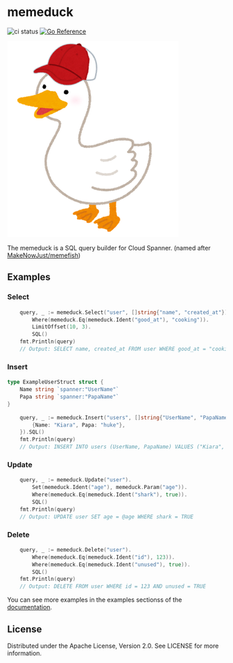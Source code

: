 # memeduck
![ci status](https://github.com/genkami/memeduck/workflows/Test/badge.svg)
[![Go Reference](https://pkg.go.dev/badge/github.com/genkami/memeduck.svg)](https://pkg.go.dev/github.com/genkami/memeduck)

![duck](./doc/img/memeduck.png)

The memeduck is a SQL query builder for Cloud Spanner. (named after [MakeNowJust/memefish](https://github.com/MakeNowJust/memefish))

## Examples
### Select
```go
	query, _ := memeduck.Select("user", []string{"name", "created_at"}).
		Where(memeduck.Eq(memeduck.Ident("good_at"), "cooking")).
		LimitOffset(10, 3).
		SQL()
	fmt.Println(query)
	// Output: SELECT name, created_at FROM user WHERE good_at = "cooking" LIMIT 10 OFFSET 3
```

### Insert
```go
type ExampleUserStruct struct {
	Name string `spanner:"UserName"`
	Papa string `spanner:"PapaName"`
}
```

```go
	query, _ := memeduck.Insert("users", []string{"UserName", "PapaName"}).Values([]ExampleUserStruct{
		{Name: "Kiara", Papa: "huke"},
	}).SQL()
	fmt.Println(query)
	// Output: INSERT INTO users (UserName, PapaName) VALUES ("Kiara", "huke")
```

### Update
```go
	query, _ := memeduck.Update("user").
		Set(memeduck.Ident("age"), memeduck.Param("age")).
		Where(memeduck.Eq(memeduck.Ident("shark"), true)).
		SQL()
	fmt.Println(query)
	// Output: UPDATE user SET age = @age WHERE shark = TRUE
```

### Delete
```go
	query, _ := memeduck.Delete("user").
		Where(memeduck.Eq(memeduck.Ident("id"), 123)).
		Where(memeduck.Eq(memeduck.Ident("unused"), true)).
		SQL()
	fmt.Println(query)
	// Output: DELETE FROM user WHERE id = 123 AND unused = TRUE
```

You can see more examples in the examples sectionss of the [documentation](https://pkg.go.dev/github.com/genkami/memeduck).

## License

Distributed under the Apache License, Version 2.0. See LICENSE for more information.
